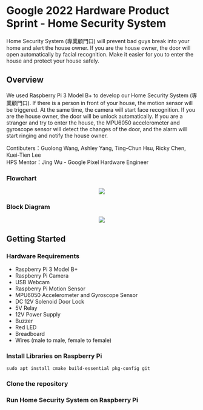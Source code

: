 # Google 2022 Hardware Product Sprint - Home Security System
Home Security System (專業顧門口) will prevent bad guys break into your home and alert the house owner. If you are the house owner, the door will open automatically by facial recognition. Make it easier for you to enter the house and protect your house safely. 

## Overview
We used Raspberry Pi 3 Model B+ to develop our Home Security System (專業顧門口). If there is a person in front of your house, the motion sensor will be triggered. At the same time, the camera will start face recognition. If you are the house owner, the door will be unlock automatically. If you are a stranger and try to enter the house, the MPU6050 accelerometer and gyroscope sensor will detect the changes of the door, and the alarm will start ringing and notify the house owner. 

Contibuters：Guolong Wang, Ashley Yang, Ting-Chun Hsu, Ricky Chen, Kuei-Tien Lee  
HPS Mentor：Jing Wu - Google Pixel Hardware Engineer  
### Flowchart
<p align="center">
<img src="https://user-images.githubusercontent.com/23274642/187065839-827cb327-8def-468a-b30c-e6d9779c5e92.png" />
</p>  

### Block Diagram
<p align="center">
<img src="https://user-images.githubusercontent.com/23274642/186562664-f117c5c7-3981-4216-ad2e-177884fa7e14.png">
</p>

## Getting Started
### Hardware Requirements
- Raspberry Pi 3 Model B+ 
- Raspberry Pi Camera
- USB Webcam
- Raspberry Pi Motion Sensor
- MPU6050 Accelerometer and Gyroscope Sensor
- DC 12V Solenoid Door Lock
- 5V Relay
- 12V Power Supply
- Buzzer
- Red LED
- Breadboard
- Wires (male to male, female to female)

### Install Libraries on Raspberry Pi
```
sudo apt install cmake build-essential pkg-config git
```
### Clone the repository
### Run Home Security System on Raspberry Pi

